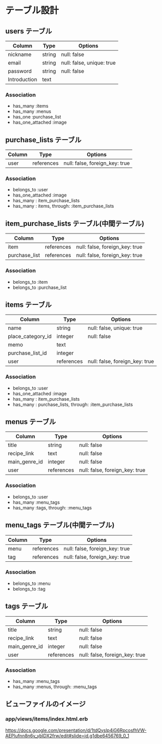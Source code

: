 # テーブル設計

## users テーブル
| Column                | Type   | Options                   |
| --------------------- | ------ | ------------------------- |
| nickname              | string | null: false               |
| email                 | string | null: false, unique: true |
| password              | string | null: false               |
| Introduction          | text   |                           |

### Association
- has_many :items
- has_many :menus
- has_one :purchase_list
- has_one_attached :image


## purchase_lists テーブル
| Column            | Type       | Options                        |
| ----------------- | ---------- | ------------------------------ |
| user              | references | null: false, foreign_key: true |

### Association
- belongs_to :user
- has_one_attached :image
- has_many : item_purchase_lists
- has_many : items, through: :item_purchase_lists


## item_purchase_lists テーブル(中間テーブル)
| Column        | Type       | Options                        |
| ------------- | ---------- | ------------------------------ |
| item          | references | null: false, foreign_key: true |
| purchase_list | references | null: false, foreign_key: true |

### Association
- belongs_to :item
- belongs_to :purchase_list


## items テーブル
| Column            | Type       | Options                        |
| ----------------- | ---------- | ------------------------------ |
| name              | string     | null: false, unique: true      |
| place_category_id | integer    | null: false                    |
| memo              | text       |                                |
| purchase_list_id  | integer    |                                |
| user              | references | null: false, foreign_key: true |

### Association
- belongs_to :user
- has_one_attached :image
- has_many : item_purchase_lists
- has_many : purchase_lists, through: :item_purchase_lists




## menus テーブル
| Column        | Type       | Options                        |
| ------------- | ---------- | ------------------------------ |
| title         | string     | null: false                    |
| recipe_link   | text       | null: false                    |
| main_genre_id | integer    | null: false                    |
| user          | references | null: false, foreign_key: true |

### Association
- belongs_to :user
- has_many :menu_tags
- has_many :tags, through: :menu_tags


## menu_tags テーブル(中間テーブル)
| Column        | Type       | Options                        |
| ------------- | ---------- | ------------------------------ |
| menu          | references | null: false, foreign_key: true |
| tag           | references | null: false, foreign_key: true |

### Association
- belongs_to :menu
- belongs_to :tag


## tags テーブル
| Column        | Type       | Options                        |
| ------------- | ---------- | ------------------------------ |
| title         | string     | null: false                    |
| recipe_link   | text       | null: false                    |
| main_genre_id | integer    | null: false                    |
| user          | references | null: false, foreign_key: true |

### Association
- has_many :menu_tags
- has_many :menus, through: :menu_tags


## ビューファイルのイメージ
### app/views/items/index.html.erb
https://docs.google.com/presentation/d/1tdQyslp4jG6RpcosfhVW-AEPlufnn8n6v_ybIDX2frw/edit#slide=id.g1dbe6456769_0_1